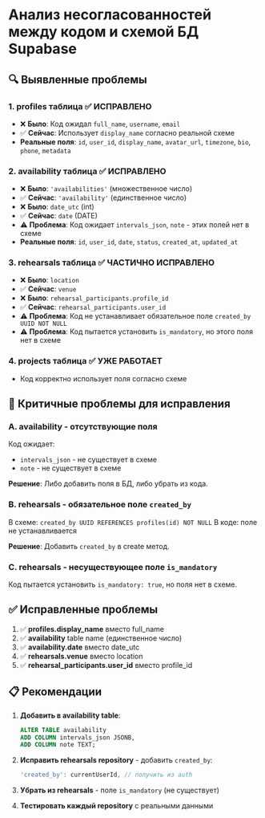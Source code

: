 # Анализ несогласованностей между кодом и схемой БД Supabase

## 🔍 Выявленные проблемы

### 1. **profiles** таблица ✅ **ИСПРАВЛЕНО**
- ❌ **Было**: Код ожидал `full_name`, `username`, `email`
- ✅ **Сейчас**: Использует `display_name` согласно реальной схеме
- **Реальные поля**: `id`, `user_id`, `display_name`, `avatar_url`, `timezone`, `bio`, `phone`, `metadata`

### 2. **availability** таблица ✅ **ИСПРАВЛЕНО**
- ❌ **Было**: `'availabilities'` (множественное число)
- ✅ **Сейчас**: `'availability'` (единственное число)
- ❌ **Было**: `date_utc` (int)
- ✅ **Сейчас**: `date` (DATE)
- ⚠️  **Проблема**: Код ожидает `intervals_json`, `note` - этих полей нет в схеме
- **Реальные поля**: `id`, `user_id`, `date`, `status`, `created_at`, `updated_at`

### 3. **rehearsals** таблица ✅ **ЧАСТИЧНО ИСПРАВЛЕНО**
- ❌ **Было**: `location`
- ✅ **Сейчас**: `venue`
- ❌ **Было**: `rehearsal_participants.profile_id`
- ✅ **Сейчас**: `rehearsal_participants.user_id`
- ⚠️  **Проблема**: Код не устанавливает обязательное поле `created_by UUID NOT NULL`
- ⚠️  **Проблема**: Код пытается установить `is_mandatory`, но этого поля нет в схеме

### 4. **projects** таблица ✅ **УЖЕ РАБОТАЕТ**
- Код корректно использует поля согласно схеме

## 🚨 Критичные проблемы для исправления

### A. **availability** - отсутствующие поля
Код ожидает:
- `intervals_json` - не существует в схеме
- `note` - не существует в схеме

**Решение**: Либо добавить поля в БД, либо убрать из кода.

### B. **rehearsals** - обязательное поле `created_by`
В схеме: `created_by UUID REFERENCES profiles(id) NOT NULL`
В коде: поле не устанавливается

**Решение**: Добавить `created_by` в create метод.

### C. **rehearsals** - несуществующее поле `is_mandatory`
Код пытается установить `is_mandatory: true`, но поля нет в схеме.

## ✅ Исправленные проблемы
1. ✅ **profiles.display_name** вместо full_name
2. ✅ **availability** table name (единственное число)
3. ✅ **availability.date** вместо date_utc
4. ✅ **rehearsals.venue** вместо location
5. ✅ **rehearsal_participants.user_id** вместо profile_id

## 📋 Рекомендации

1. **Добавить в availability table**:
   ```sql
   ALTER TABLE availability 
   ADD COLUMN intervals_json JSONB,
   ADD COLUMN note TEXT;
   ```

2. **Исправить rehearsals repository** - добавить `created_by`:
   ```dart
   'created_by': currentUserId, // получить из auth
   ```

3. **Убрать из rehearsals** - поле `is_mandatory` (не существует)

4. **Тестировать каждый repository** с реальными данными